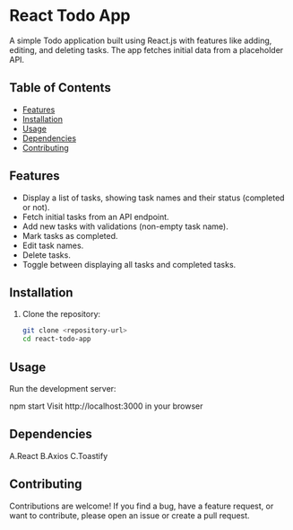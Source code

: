 # React Todo App

A simple Todo application built using React.js with features like adding, editing, and deleting tasks. The app fetches initial data from a placeholder API.

## Table of Contents

- [Features](#features)
- [Installation](#installation)
- [Usage](#usage)
- [Dependencies](#dependencies)
- [Contributing](#contributing)

## Features

- Display a list of tasks, showing task names and their status (completed or not).
- Fetch initial tasks from an API endpoint.
- Add new tasks with validations (non-empty task name).
- Mark tasks as completed.
- Edit task names.
- Delete tasks.
- Toggle between displaying all tasks and completed tasks.

## Installation

1. Clone the repository:

   ```bash
   git clone <repository-url>
   cd react-todo-app

## Usage
Run the development server:

npm start
Visit http://localhost:3000 in your browser

## Dependencies

A.React
B.Axios
C.Toastify

## Contributing

Contributions are welcome! If you find a bug, have a feature request, or want to contribute, please open an issue or create a pull request.


